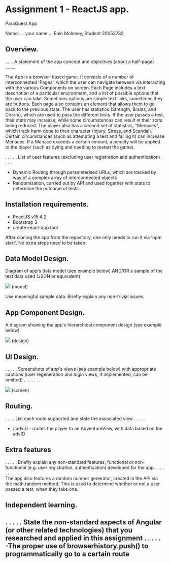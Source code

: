# Assignment 1 - ReactJS app.
ParaQuest App

Name: ... your name ...
Eoin Moloney, Student 20053732

## Overview.
...... A statement of the app concept and objectives (about a half-page) ........

The App is a browser-based game. It consists of a number of interconnected 'Pages', which the user can navigate between via interacting
with the various Components on screen. Each Page includes a text description of a particular environment, and a list of possible options
that the user can take. Sometimes options are simple text links, sometimes they are buttons. Each page also contains an element that allows
them to go back to the previous state. The user has statistics (Strength, Brains, and Charm), which are used to pass the different tests.
If the user passes a test, their stats may increase, while some circumstances can result in their stats being reduced. The player also has
a second set of statistics, "Menaces", which track harm done to their character (Injury, Stress, and Scandal). Certain circumstances (such
as attempting a test and failing it) can increase Menaces. If a Menace exceeds a certain amount, a penalty will be applied to the player
(such as dying and needing to restart the game).

 . . . . . List of user features (excluding user registration and authentication) . . . . 
 
 + Dynamic Routing through parameterised URLs, which are tracked by way of a complex array of interconnected objects
 + Randomisation, carried out by API and used together with stats to determine the outcome of tests. 


## Installation requirements.
+ ReactJS v15.4.2
+ Bootstrap 3
+ create-react-app tool

After cloning the app from the repository, one only needs to run it via 'npm start'. No extra steps need to be taken.


## Data Model Design.

Diagram of app's data model (see example below) AND/OR a sample of the test data used (JSON or equivalent).

![][image1]
(model)

Use meaningful sample data. Briefly explain any non-trivial issues.

## App Component Design.

A diagram showing the app's hierarchical component design (see example below). 

![][image2]
(design)

## UI Design.

. . . . . Screenshots of app's views (see example below) with appropriate captions (user regeneration and login views, if implemented, can be omitted) . . . . . . . 

![][image3]
(screen)

## Routing.
. . . . List each route supported and state the associated view . . . . . 

+ /:advID - routes the player to an AdventureView, with data based on the advID

## Extra features

. . . . . Briefly explain any non-standard features, functional or non-functional (e.g. user registration, authentication) developed for the app . . . . . .  
The app also features a random number generator, created in the API via the math.random method. This is used to determine whether or not a user
passed a test, when they take one.


## Independent learning.

. . . . . State the non-standard aspects of Angular (or other related technologies) that you researched and applied in this assignment . . . . .  
-The proper use of browserhistory.push() to programmatically go to a certain route
-

[image1]: ./model.png
[image2]: ./design.jpg
[image3]: ./screen.png